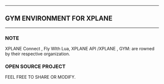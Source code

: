 ---------------------------------------------------
## GYM ENVIRONMENT FOR XPLANE
---------------------------------------------------





### NOTE
XPLANE Connect , Fly WIth Lua, XPLANE API /XPLANE , GYM: are rowned by their respective organization.

###  OPEN SOURCE PROJECT
FEEL FREE TO SHARE OR MODIFY. 
